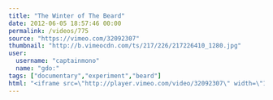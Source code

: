 ```yaml
---
title: "The Winter of The Beard"
date: 2012-06-05 18:57:46 00:00
permalink: /videos/775
source: "https://vimeo.com/32092307"
thumbnail: "http://b.vimeocdn.com/ts/217/226/217226410_1280.jpg"
user:
  username: "captainmono"
  name: "gdo:"
tags: ["documentary","experiment","beard"]
html: "<iframe src=\"http://player.vimeo.com/video/32092307\" width=\"1280\" height=\"720\" frameborder=\"0\" webkitAllowFullScreen mozallowfullscreen allowFullScreen></iframe>"
---
```


